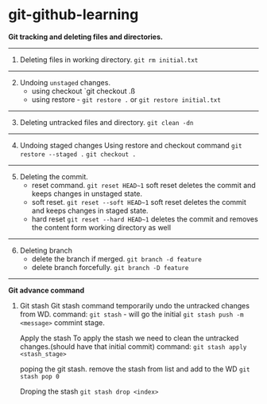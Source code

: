# git-github-learning

**Git tracking and deleting files and directories.**

---

1. Deleting files in working directory.
   `git rm initial.txt`

---

2. Undoing `unstaged` changes.
   - using checkout
     `git checkout .ß
   - using restore -
     `git restore .` or `git restore initial.txt`

---

3. Deleting untracked files and directory.
   `git clean -dn`

---

4. Undoing staged changes
   Using restore and checkout command
   `git restore --staged .`
   `git checkout .`

---

5. Deleting the commit.
   - reset command.
     `git reset HEAD~1`
     soft reset deletes the commit and keeps changes in unstaged state.
   - soft reset.
     `git reset --soft HEAD~1`
     soft reset deletes the commit and keeps changes in staged state.
   - hard reset
     `git reset --hard HEAD~1`
     deletes the commit and removes the content form working directory as well

---

6. Deleting branch
   - delete the branch if merged.
     `git branch -d feature`
   - delete branch forcefully.
     `git branch -D feature`

---

**Git advance command**

1. Git stash
   Git stash command temporarily undo the untracked changes from WD.
   command: `git stash` - will go the initial
   `git stash push -m <message>`
   commint stage.

   Apply the stash
   To apply the stash we need to clean the untracked changes.(should have that initial commit)
   command: `git stash apply <stash_stage>`

   poping the git stash.
   remove the stash from list and add to the WD
   `git stash pop 0`

   Droping the stash
   `git stash drop <index>`
